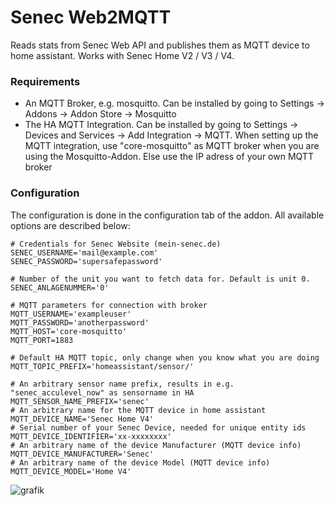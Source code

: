 # Senec Web2MQTT
Reads stats from Senec Web API and publishes them as MQTT device to home assistant. Works with Senec Home V2 / V3 / V4.


### Requirements
- An MQTT Broker, e.g. mosquitto. Can be installed by going to Settings -> Addons -> Addon Store -> Mosquitto
- The HA MQTT Integration. Can be installed by going to Settings -> Devices and Services -> Add Integration -> MQTT. 
When setting up the MQTT integration, use "core-mosquitto" as MQTT broker when you are using the Mosquitto-Addon. Else use the IP adress of your own MQTT broker

### Configuration 
The configuration is done in the configuration tab of the addon. All available options are described below:

```
# Credentials for Senec Website (mein-senec.de)
SENEC_USERNAME='mail@example.com'
SENEC_PASSWORD='supersafepassword'

# Number of the unit you want to fetch data for. Default is unit 0.
SENEC_ANLAGENUMMER='0'

# MQTT parameters for connection with broker
MQTT_USERNAME='exampleuser'
MQTT_PASSWORD='anotherpassword'
MQTT_HOST='core-mosquitto'
MQTT_PORT=1883

# Default HA MQTT topic, only change when you know what you are doing
MQTT_TOPIC_PREFIX='homeassistant/sensor/'

# An arbitrary sensor name prefix, results in e.g. "senec_acculevel_now" as sensorname in HA
MQTT_SENSOR_NAME_PREFIX='senec' 
# An arbitrary name for the MQTT device in home assistant
MQTT_DEVICE_NAME='Senec Home V4' 
# Serial number of your Senec Device, needed for unique entity ids
MQTT_DEVICE_IDENTIFIER='xx-xxxxxxxx'
# An arbitrary name of the device Manufacturer (MQTT device info)
MQTT_DEVICE_MANUFACTURER='Senec' 
# An arbitrary name of the device Model (MQTT device info)
MQTT_DEVICE_MODEL='Home V4'
```


![grafik](https://github.com/mstuettgen/homeassistant-addons/assets/10927858/a0d2c28b-7ee6-4267-847b-80b5509108c0)



